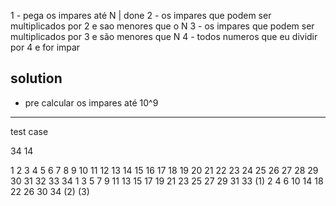 1 - pega os impares até N | done
2 - os impares que podem ser multiplicados por 2 e sao menores que o N
3 - os impares que podem ser multiplicados por 3 e são menores que N
4 - todos numeros que eu dividir por 4 e for impar


solution
-----------

- pre calcular os impares até 10^9






---------

test case


34 14

1 2 3 4 5 6 7 8 9 10 11 12 13 14 15 16 17 18 19 20 21 22 23 24 25 26 27 28 29 30 31 32 33 34
1 3 5 7 9 11 13 15 17 19 21 23 25 27 29 31 33  (1)
2 4 6 10 14 18 22 26 30 34 (2)
 (3)
